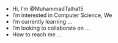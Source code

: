 - Hi, I’m @MuhammadTalha15
-  I’m interested in Computer Science, We
-  I’m currently learning ...
-  I’m looking to collaborate on ...
-  How to reach me ...

<!---
MuhammadTalha15/MuhammadTalha15 is a ✨ special ✨ repository because its `README.md` (this file) appears on your GitHub profile.
You can click the Preview link to take a look at your changes.
--->
